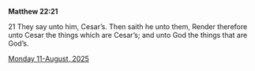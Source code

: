 **Matthew 22:21**

21 They say unto him, Cesar’s. Then saith he unto them, Render therefore unto Cesar the things which are Cesar’s; and unto God the things that are God’s.

[Monday 11-August, 2025](https://getbible.life/kjv/Matthew/22/21)
